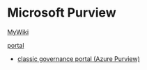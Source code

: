 # Microsoft Purview

[MyWiki](https://github.com/davidkhala/Microsoft/wiki/Purview)

[portal](https://purview.microsoft.com/)
- [classic governance portal (Azure Purview)](https://web.purview.azure.com)
